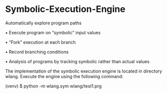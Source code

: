 # Symbolic-Execution-Engine
Automatically explore program paths

• Execute program on “symbolic” input values

• “Fork” execution at each branch

• Record branching conditions

• Analysis of programs by tracking symbolic rather than actual values

The implementation of the symbolic execution engine is located in directory wlang. Execute the engine
using the following command:

(venv) $ python -m wlang.sym wlang/test1.prg
